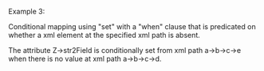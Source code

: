 Example 3:

Conditional mapping using "set" with a "when" clause that is predicated on whether a xml element at the specified xml path is absent.

The attribute Z->str2Field is conditionally set from xml path a->b->c->e when there is no value at xml path a->b->c->d.